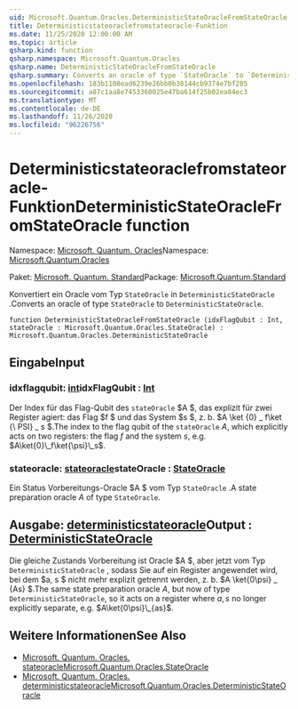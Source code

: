 ```yaml
---
uid: Microsoft.Quantum.Oracles.DeterministicStateOracleFromStateOracle
title: Deterministicstateoraclefromstateoracle-Funktion
ms.date: 11/25/2020 12:00:00 AM
ms.topic: article
qsharp.kind: function
qsharp.namespace: Microsoft.Quantum.Oracles
qsharp.name: DeterministicStateOracleFromStateOracle
qsharp.summary: Converts an oracle of type `StateOracle` to `DeterministicStateOracle`.
ms.openlocfilehash: 183b1108ead6239e26bb0b38144cb9374e7bf285
ms.sourcegitcommit: a87c1aa8e7453360025e47ba614f25b02ea84ec3
ms.translationtype: MT
ms.contentlocale: de-DE
ms.lasthandoff: 11/26/2020
ms.locfileid: "96226756"
---
```

# <a name="deterministicstateoraclefromstateoracle-function"></a><span data-ttu-id="48f51-102">Deterministicstateoraclefromstateoracle-Funktion</span><span class="sxs-lookup"><span data-stu-id="48f51-102">DeterministicStateOracleFromStateOracle function</span></span>

<span data-ttu-id="48f51-103">Namespace: [Microsoft. Quantum. Oracles](xref:Microsoft.Quantum.Oracles)</span><span class="sxs-lookup"><span data-stu-id="48f51-103">Namespace: [Microsoft.Quantum.Oracles](xref:Microsoft.Quantum.Oracles)</span></span>

<span data-ttu-id="48f51-104">Paket: [Microsoft. Quantum. Standard](https://nuget.org/packages/Microsoft.Quantum.Standard)</span><span class="sxs-lookup"><span data-stu-id="48f51-104">Package: [Microsoft.Quantum.Standard](https://nuget.org/packages/Microsoft.Quantum.Standard)</span></span>


<span data-ttu-id="48f51-105">Konvertiert ein Oracle vom Typ `StateOracle` in `DeterministicStateOracle` .</span><span class="sxs-lookup"><span data-stu-id="48f51-105">Converts an oracle of type `StateOracle` to `DeterministicStateOracle`.</span></span>

```qsharp
function DeterministicStateOracleFromStateOracle (idxFlagQubit : Int, stateOracle : Microsoft.Quantum.Oracles.StateOracle) : Microsoft.Quantum.Oracles.DeterministicStateOracle
```


## <a name="input"></a><span data-ttu-id="48f51-106">Eingabe</span><span class="sxs-lookup"><span data-stu-id="48f51-106">Input</span></span>

### <a name="idxflagqubit--int"></a><span data-ttu-id="48f51-107">idxflagqubit: [int](xref:microsoft.quantum.lang-ref.int)</span><span class="sxs-lookup"><span data-stu-id="48f51-107">idxFlagQubit : [Int](xref:microsoft.quantum.lang-ref.int)</span></span>

<span data-ttu-id="48f51-108">Der Index für das Flag-Qubit des `stateOracle` $A $, das explizit für zwei Register agiert: das Flag $f $ und das System $s $, z. b. $A \ket {0} \_ f\ket {\ PSI} \_ s $.</span><span class="sxs-lookup"><span data-stu-id="48f51-108">The index to the flag qubit of the `stateOracle` $A$, which explicitly acts on two registers: the flag $f$ and the system $s$, e.g. $A\ket{0}\_f\ket{\psi}\_s$.</span></span>


### <a name="stateoracle--stateoracle"></a><span data-ttu-id="48f51-109">stateoracle: [stateoracle](xref:Microsoft.Quantum.Oracles.StateOracle)</span><span class="sxs-lookup"><span data-stu-id="48f51-109">stateOracle : [StateOracle](xref:Microsoft.Quantum.Oracles.StateOracle)</span></span>

<span data-ttu-id="48f51-110">Ein Status Vorbereitungs-Oracle $A $ vom Typ `StateOracle` .</span><span class="sxs-lookup"><span data-stu-id="48f51-110">A state preparation oracle $A$ of type `StateOracle`.</span></span>



## <a name="output--deterministicstateoracle"></a><span data-ttu-id="48f51-111">Ausgabe: [deterministicstateoracle](xref:Microsoft.Quantum.Oracles.DeterministicStateOracle)</span><span class="sxs-lookup"><span data-stu-id="48f51-111">Output : [DeterministicStateOracle](xref:Microsoft.Quantum.Oracles.DeterministicStateOracle)</span></span>

<span data-ttu-id="48f51-112">Die gleiche Zustands Vorbereitung ist Oracle $A $, aber jetzt vom Typ `DeterministicStateOracle` , sodass Sie auf ein Register angewendet wird, bei dem $a, s $ nicht mehr explizit getrennt werden, z. b.  $A \ket{0\psi} \_ {As} $.</span><span class="sxs-lookup"><span data-stu-id="48f51-112">The same state preparation oracle $A$, but now of type `DeterministicStateOracle`, so it acts on a register where $a,s$ no longer explicitly separate, e.g.  $A\ket{0\psi}\_{as}$.</span></span>

## <a name="see-also"></a><span data-ttu-id="48f51-113">Weitere Informationen</span><span class="sxs-lookup"><span data-stu-id="48f51-113">See Also</span></span>

- [<span data-ttu-id="48f51-114">Microsoft. Quantum. Oracles. stateoracle</span><span class="sxs-lookup"><span data-stu-id="48f51-114">Microsoft.Quantum.Oracles.StateOracle</span></span>](xref:Microsoft.Quantum.Oracles.StateOracle)
- [<span data-ttu-id="48f51-115">Microsoft. Quantum. Oracles. deterministicstateoracle</span><span class="sxs-lookup"><span data-stu-id="48f51-115">Microsoft.Quantum.Oracles.DeterministicStateOracle</span></span>](xref:Microsoft.Quantum.Oracles.DeterministicStateOracle)